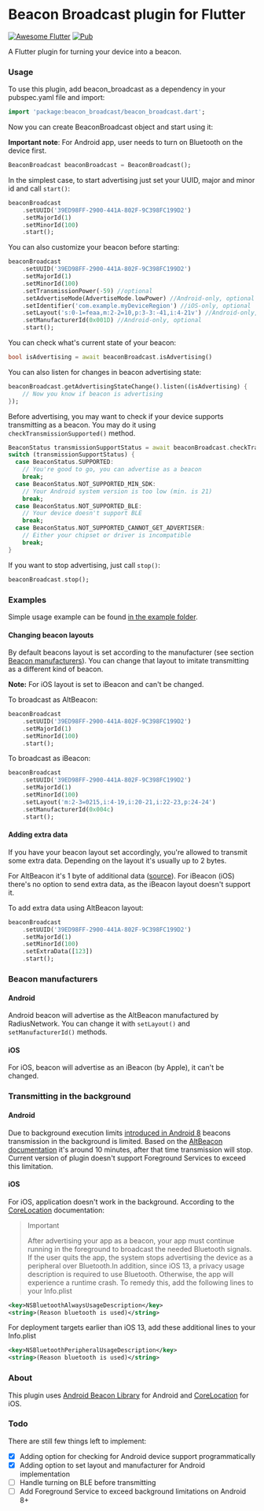 # Beacon Broadcast plugin for Flutter

[![Awesome Flutter](https://img.shields.io/badge/Awesome-Flutter-blue.svg?longCache=true)](https://github.com/Solido/awesome-flutter) [![Pub](https://img.shields.io/pub/v/beacon_broadcast.svg)](https://pub.dartlang.org/packages/beacon_broadcast)


A Flutter plugin for turning your device into a beacon.

### Usage

To use this plugin, add beacon_broadcast as a dependency in your pubspec.yaml 
file and import:

``` dart
import 'package:beacon_broadcast/beacon_broadcast.dart';
```

Now you can create BeaconBroadcast object and start using it:

**Important note**: For Android app, user needs to turn on Bluetooth on the 
device first.

``` dart
BeaconBroadcast beaconBroadcast = BeaconBroadcast();
```

In the simplest case, to start advertising just set your UUID, major and minor 
id and call `start()`:
``` dart
beaconBroadcast
    .setUUID('39ED98FF-2900-441A-802F-9C398FC199D2')
    .setMajorId(1)
    .setMinorId(100)
    .start();
```

You can also customize your beacon before starting:
``` dart
beaconBroadcast
    .setUUID('39ED98FF-2900-441A-802F-9C398FC199D2')
    .setMajorId(1)
    .setMinorId(100)
    .setTransmissionPower(-59) //optional
    .setAdvertiseMode(AdvertiseMode.lowPower) //Android-only, optional
    .setIdentifier('com.example.myDeviceRegion') //iOS-only, optional
    .setLayout('s:0-1=feaa,m:2-2=10,p:3-3:-41,i:4-21v') //Android-only, optional
    .setManufacturerId(0x001D) //Android-only, optional
    .start();
```

You can check what's current state of your beacon:

``` dart
bool isAdvertising = await beaconBroadcast.isAdvertising()
```

You can also listen for changes in beacon advertising state:

``` dart
beaconBroadcast.getAdvertisingStateChange().listen((isAdvertising) {
    // Now you know if beacon is advertising
});
```

Before advertising, you may want to check if your device supports transmitting 
as a beacon. You may do it using 
`checkTransmissionSupported()` method.


``` dart
BeaconStatus transmissionSupportStatus = await beaconBroadcast.checkTransmissionSupported();
switch (transmissionSupportStatus) {
  case BeaconStatus.SUPPORTED:
    // You're good to go, you can advertise as a beacon
    break;
  case BeaconStatus.NOT_SUPPORTED_MIN_SDK:
    // Your Android system version is too low (min. is 21)
    break;
  case BeaconStatus.NOT_SUPPORTED_BLE:
    // Your device doesn't support BLE
    break;
  case BeaconStatus.NOT_SUPPORTED_CANNOT_GET_ADVERTISER:
    // Either your chipset or driver is incompatible
    break;
}
```

If you want to stop advertising, just call `stop()`:

``` dart
beaconBroadcast.stop();
```

### Examples

Simple usage example can be found [in the example folder](example/lib/main.dart).

#### Changing beacon layouts

By default beacons layout is set according to the manufacturer 
(see section [Beacon manufacturers](#beacon-manufacturers)). You can change
that layout to imitate transmitting as a different kind of beacon.

**Note:** For iOS layout is set to iBeacon and can't be changed.

To broadcast as AltBeacon:
``` dart
beaconBroadcast
    .setUUID('39ED98FF-2900-441A-802F-9C398FC199D2')
    .setMajorId(1)
    .setMinorId(100)
    .start();
```

To broadcast as iBeacon:
``` dart
beaconBroadcast
    .setUUID('39ED98FF-2900-441A-802F-9C398FC199D2')
    .setMajorId(1)
    .setMinorId(100)
    .setLayout('m:2-3=0215,i:4-19,i:20-21,i:22-23,p:24-24')
    .setManufacturerId(0x004c)
    .start();
```

#### Adding extra data

If you have your beacon layout set accordingly, you're allowed to transmit
some extra data. Depending on the layout it's usually up to 2 bytes.

For AltBeacon it's 1 byte of additional data ([source](https://altbeacon.github.io/android-beacon-library/javadoc/org/altbeacon/beacon/BeaconParser.html#setBeaconLayout-java.lang.String-)).
For iBeacon (iOS) there's no option to send extra data, as the iBeacon layout 
doesn't support it.

To add extra data using AltBeacon layout:

``` dart
beaconBroadcast
    .setUUID('39ED98FF-2900-441A-802F-9C398FC199D2')
    .setMajorId(1)
    .setMinorId(100)
    .setExtraData([123])
    .start();
```

### Beacon manufacturers
#### Android 

Android beacon will advertise as the AltBeacon manufactured by RadiusNetwork. 
You can change it with `setLayout()` and `setManufacturerId()` methods.

#### iOS
For iOS, beacon will advertise as an iBeacon (by Apple), it can't be changed. 

### Transmitting in the background

#### Android

Due to background execution limits [introduced in Android 8](https://developer.android.com/about/versions/oreo/background) 
beacons transmission in the background is limited. Based on the 
[AltBeacon documentation](https://altbeacon.github.io/android-beacon-library/beacon-transmitter.html) 
it's around 10 minutes, after that time transmission will stop. 
Current version of plugin doesn't support Foreground Services to exceed this 
limitation.

#### iOS

For iOS, application doesn't work in the background. According to the 
[CoreLocation](https://developer.apple.com/documentation/corelocation/turning_an_ios_device_into_an_ibeacon) 
documentation:

> Important
> 
> After advertising your app as a beacon, your app must continue running in the 
> foreground to broadcast the needed Bluetooth signals. If the user quits the 
> app, the system stops advertising the device as a peripheral over Bluetooth.In addition, since iOS 13, a privacy usage description is required to use Bluetooth. Otherwise, the app will experience a runtime crash.
To remedy this, add the following lines to your Info.plist
``` xml
<key>NSBluetoothAlwaysUsageDescription</key>
<string>(Reason bluetooth is used)</string>
```
For deployment targets earlier than iOS 13, add these additional lines to your Info.plist
``` xml
<key>NSBluetoothPeripheralUsageDescription</key>
<string>(Reason bluetooth is used)</string>
```

### About

This plugin uses [Android Beacon Library](https://altbeacon.github.io/android-beacon-library/beacon-transmitter.html) 
for Android and [CoreLocation](https://developer.apple.com/documentation/corelocation/turning_an_ios_device_into_an_ibeacon) 
for iOS. 

### Todo

There are still few things left to implement:
- [X] Adding option for checking for Android device support programmatically
- [X] Adding option to set layout and manufacturer for Android implementation
- [ ] Handle turning on BLE before transmitting
- [ ] Add Foreground Service to exceed background limitations on Android 8+
